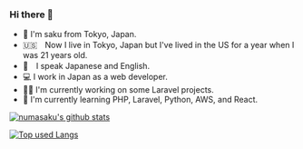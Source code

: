 ### Hi there 👋
- 🗼 I'm saku from Tokyo, Japan.
- 🇺🇸　Now I live in Tokyo, Japan but I've lived in the US for a year when I was 21 years old.
- 🎌　I speak Japanese and English.
- 💻 I work in Japan as a web developer.
- 👨‍💼 I'm currently working on some Laravel projects.
- 🌱 I'm currently learning PHP, Laravel, Python, AWS, and React.

<!-- リポジトリステータス -->
[![numasaku's github stats](https://github-readme-stats.vercel.app/api?username=numasaku&hide=contribs&count_private=true&show_icons=true&theme=tokyonight)](https://github.com/numasaku/)

<!-- ソースコード統計 -->
[![Top used Langs](https://github-readme-stats.vercel.app/api/top-langs/?username=numasaku&layout=compact&theme=tokyonight)](https://github.com/numasaku/)


<!--
**numasaku/numasaku** is a ✨ _special_ ✨ repository because its `README.md` (this file) appears on your GitHub profile.

Here are some ideas to get you started:

- 🔭 I’m currently working on ...
- 🌱 I’m currently learning ...
- 👯 I’m looking to collaborate on ...
- 🤔 I’m looking for help with ...
- 💬 Ask me about ...
- 📫 How to reach me: ...
- 😄 Pronouns: ...
- ⚡ Fun fact: ...
-->

